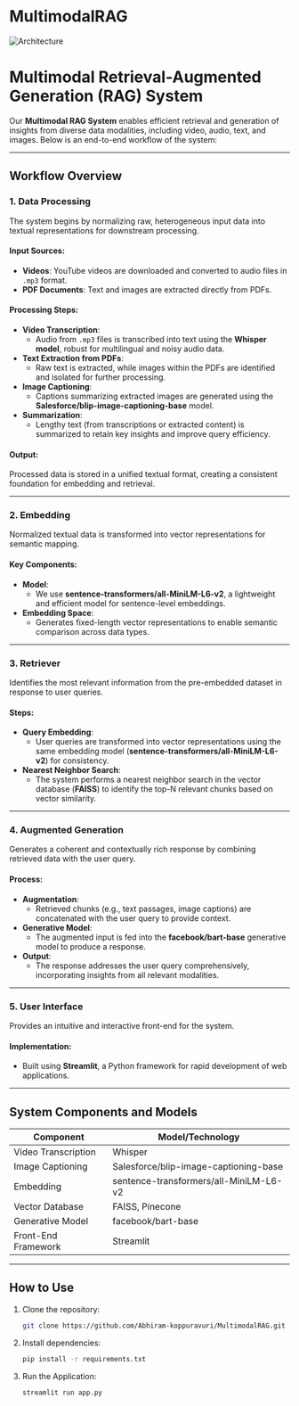 # MultimodalRAG

![Architecture](https://github.com/user-attachments/assets/aca2ff35-4358-4758-98e7-1f5c4a2063b3)

 # Multimodal Retrieval-Augmented Generation (RAG) System

Our **Multimodal RAG System** enables efficient retrieval and generation of insights from diverse data modalities, including video, audio, text, and images. Below is an end-to-end workflow of the system:

---

## Workflow Overview

### 1. Data Processing
The system begins by normalizing raw, heterogeneous input data into textual representations for downstream processing.

#### Input Sources:
- **Videos**: YouTube videos are downloaded and converted to audio files in `.mp3` format.
- **PDF Documents**: Text and images are extracted directly from PDFs.

#### Processing Steps:
- **Video Transcription**:
  - Audio from `.mp3` files is transcribed into text using the **Whisper model**, robust for multilingual and noisy audio data.
- **Text Extraction from PDFs**:
  - Raw text is extracted, while images within the PDFs are identified and isolated for further processing.
- **Image Captioning**:
  - Captions summarizing extracted images are generated using the **Salesforce/blip-image-captioning-base** model.
- **Summarization**:
  - Lengthy text (from transcriptions or extracted content) is summarized to retain key insights and improve query efficiency.

#### Output:
Processed data is stored in a unified textual format, creating a consistent foundation for embedding and retrieval.

---

### 2. Embedding
Normalized textual data is transformed into vector representations for semantic mapping.

#### Key Components:
- **Model**: 
  - We use **sentence-transformers/all-MiniLM-L6-v2**, a lightweight and efficient model for sentence-level embeddings.
- **Embedding Space**: 
  - Generates fixed-length vector representations to enable semantic comparison across data types.

---

### 3. Retriever
Identifies the most relevant information from the pre-embedded dataset in response to user queries.

#### Steps:
- **Query Embedding**: 
  - User queries are transformed into vector representations using the same embedding model (**sentence-transformers/all-MiniLM-L6-v2**) for consistency.
- **Nearest Neighbor Search**: 
  - The system performs a nearest neighbor search in the vector database (**FAISS**) to identify the top-N relevant chunks based on vector similarity.

---

### 4. Augmented Generation
Generates a coherent and contextually rich response by combining retrieved data with the user query.

#### Process:
- **Augmentation**:
  - Retrieved chunks (e.g., text passages, image captions) are concatenated with the user query to provide context.
- **Generative Model**:
  - The augmented input is fed into the **facebook/bart-base** generative model to produce a response.
- **Output**:
  - The response addresses the user query comprehensively, incorporating insights from all relevant modalities.

---

### 5. User Interface
Provides an intuitive and interactive front-end for the system.

#### Implementation:
- Built using **Streamlit**, a Python framework for rapid development of web applications.

---

## System Components and Models
| Component              | Model/Technology                                  |
|------------------------|---------------------------------------------------|
| Video Transcription    | Whisper                                           |
| Image Captioning       | Salesforce/blip-image-captioning-base            |
| Embedding              | sentence-transformers/all-MiniLM-L6-v2           |
| Vector Database        | FAISS, Pinecone                                  |
| Generative Model       | facebook/bart-base                               |
| Front-End Framework    | Streamlit                                        |

---

## How to Use
1. Clone the repository:
   ```bash
   git clone https://github.com/Abhiram-koppuravuri/MultimodalRAG.git

2. Install dependencies:
   ```bash
   pip install -r requirements.txt

3. Run the Application:
   ```bash
   streamlit run app.py



 

